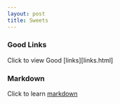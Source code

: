 ```yaml
---
layout: post
title: Sweets
---
```


### Good Links
Click to view Good [links][links.html]

### Markdown
Click to learn [markdown][md]



[md]:http://daringfireball.net/projects/markdown/
